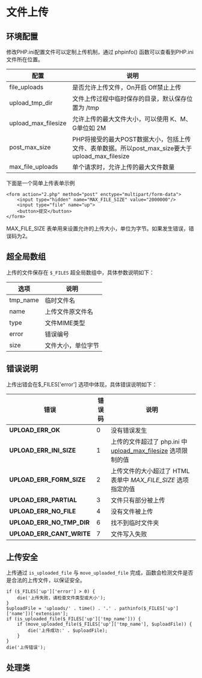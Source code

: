 # 文件上传

## 环境配置

修改PHP.ini配置文件可以定制上传机制，通过 phpinfo() 函数可以查看到PHP.ini文件所在位置。

| 配置                | 说明                                                         |
| ------------------- | ------------------------------------------------------------ |
| file_uploads        | 是否允许上传文件，On开启 Off禁止上传                         |
| upload_tmp_dir      | 文件上传过程中临时保存的目录，默认保存位置为 /tmp            |
| upload_max_filesize | 允许上传的最大文件大小，可以使用 K、M、G单位如 2M            |
| post_max_size       | PHP将接受的最大POST数据大小，包括上传文件、表单数据。所以post_max_size要大于 upload_max_filesize |
| max_file_uploads    | 单个请求时，允许上传的最大文件数量                           |

下面是一个简单上传表单示例

```
<form action="2.php" method="post" enctype="multipart/form-data">
	<input type="hidden" name="MAX_FILE_SIZE" value="2000000"/>
	<input type="file" name="up">
	<button>提交</button>
</form>
```

MAX_FILE_SIZE 表单用来设置允许的上传大小，单位为字节。如果发生错误，错误码为2。

## 超全局数组

上传的文件保存在 `$_FILES` 超全局数组中，具体参数说明如下：

| 选项     | 说明               |
| -------- | ------------------ |
| tmp_name | 临时文件名         |
| name     | 上传文件原文件名   |
| type     | 文件MIME类型       |
| error    | 错误编号           |
| size     | 文件大小，单位字节 |

## 错误说明

上传出错会在$_FILES['error'] 选项中体现，具体错误说明如下：

| 错误                      | 错误码 | 说明                                                         |
| ------------------------- | ------ | ------------------------------------------------------------ |
| **UPLOAD_ERR_OK**         | 0      | 没有错误发生                                                 |
| **UPLOAD_ERR_INI_SIZE**   | 1      | 上传的文件超过了 php.ini 中 [upload_max_filesize](https://www.php.net/manual/zh/ini.core.php#ini.upload-max-filesize) 选项限制的值 |
| **UPLOAD_ERR_FORM_SIZE**  | 2      | 上传文件的大小超过了 HTML 表单中 *MAX_FILE_SIZE* 选项指定的值 |
| **UPLOAD_ERR_PARTIAL**    | 3      | 文件只有部分被上传                                           |
| **UPLOAD_ERR_NO_FILE**    | 4      | 没有文件被上传                                               |
| **UPLOAD_ERR_NO_TMP_DIR** | 6      | 找不到临时文件夹                                             |
| **UPLOAD_ERR_CANT_WRITE** | 7      | 文件写入失败                                                 |

## 上传安全

上传通过 `is_uploaded_file` 与 `move_uploaded_file`  完成，函数会检测文件是否是合法的上传文件，以保证安全。

```
if ($_FILES['up']['error'] > 0) {
    die('上传失败，请检查文件类型或大小');
}
$uploadFile = 'uploads/' . time() . '.' . pathinfo($_FILES['up']['name'])['extension'];
if (is_uploaded_file($_FILES['up']['tmp_name'])) {
    if (move_uploaded_file($_FILES['up']['tmp_name'], $uploadFile)) {
        die('上传成功:' . $uploadFile);
    }
}
die('上传错误');
```

## 处理类

